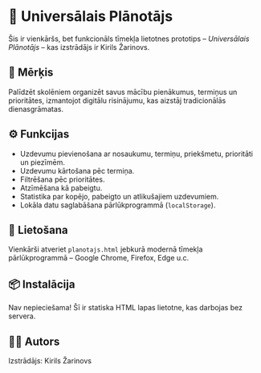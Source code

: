 # 📅 Universālais Plānotājs

Šis ir vienkāršs, bet funkcionāls tīmekļa lietotnes prototips – *Universālais Plānotājs* – kas izstrādājs ir Kirils Žarinovs.

## 🎯 Mērķis
Palīdzēt skolēniem organizēt savus mācību pienākumus, termiņus un prioritātes, izmantojot digitālu risinājumu, kas aizstāj tradicionālās dienasgrāmatas.

## ⚙️ Funkcijas
- Uzdevumu pievienošana ar nosaukumu, termiņu, priekšmetu, prioritāti un piezīmēm.
- Uzdevumu kārtošana pēc termiņa.
- Filtrēšana pēc prioritātes.
- Atzīmēšana kā pabeigtu.
- Statistika par kopējo, pabeigto un atlikušajiem uzdevumiem.
- Lokāla datu saglabāšana pārlūkprogrammā (`localStorage`).

## 📁 Lietošana
Vienkārši atveriet `planotajs.html` jebkurā modernā tīmekļa pārlūkprogrammā – Google Chrome, Firefox, Edge u.c.

## 📦 Instalācija
Nav nepieciešama! Šī ir statiska HTML lapas lietotne, kas darbojas bez servera.

## 👨‍💻 Autors
Izstrādājs: Kirils Žarinovs
